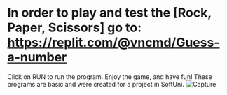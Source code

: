 # In order to play and test the [Rock, Paper, Scissors] go to: https://replit.com/@vncmd/Guess-a-number

Click on RUN to run the program.
Enjoy the game, and have fun!
These programs are basic and were created for a project in SoftUni.
![Capture](https://user-images.githubusercontent.com/99009455/213918462-b9d653af-c4e0-4d58-be1a-b84ee16195ee.PNG)
